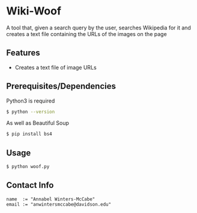 # Wiki-Woof
A tool that, given a search query by the user, searches Wikipedia for it and creates a text file containing the URLs of the images on the page
## Features
- Creates a text file of image URLs
## Prerequisites/Dependencies
Python3 is required
```zsh
$ python --version
```
As well as Beautiful Soup
```zsh
$ pip install bs4
```
## Usage
```zsh
$ python woof.py
```
## Contact Info

```
name  := "Annabel Winters-McCabe"
email := "anwintersmccabe@davidson.edu"
```

